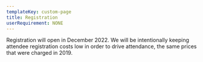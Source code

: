 ```yaml
---
templateKey: custom-page
title: Registration
userRequirement: NONE
---
```

Registration will open in December 2022. We will be intentionally keeping attendee registration costs low in order to drive attendance, the same prices that were charged in 2019.